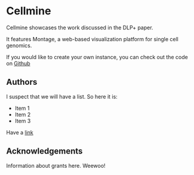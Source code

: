 # Cellmine

Cellmine showcases the work discussed in the DLP+ paper.

It features Montage, a web-based visualization platform for single cell genomics.

If you would like to create your own instance, you can check out the code on [Github](https://github.com/shahcompbio/montage)

## Authors

I suspect that we will have a list. So here it is:

* Item 1
* Item 2
* Item 3

Have a [link](http://cellmine.org)

## Acknowledgements

Information about grants here. Weewoo!
